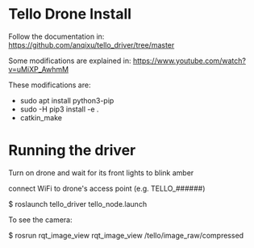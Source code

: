 # **Tello Drone Install**
Follow the documentation in:
https://github.com/anqixu/tello_driver/tree/master

Some modifications are explained in:
https://www.youtube.com/watch?v=uMiXP_AwhmM

These modifications are:
- sudo apt install python3-pip
- sudo -H pip3 install -e .
- catkin_make

# **Running the driver**

Turn on drone and wait for its front lights to blink amber

connect WiFi to drone's access point (e.g. TELLO_######)

$ roslaunch tello_driver tello_node.launch

To see the camera:

$ rosrun rqt_image_view rqt_image_view /tello/image_raw/compressed
